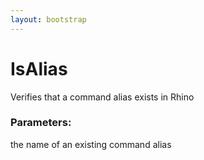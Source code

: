 ```yaml
---
layout: bootstrap
---
```


# IsAlias

Verifies that a command alias exists in Rhino
        

### Parameters:

the name of an existing command alias
        


